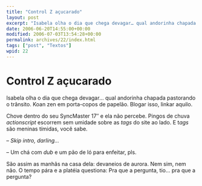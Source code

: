 ```yaml
---
title: "Control Z açucarado"
layout: post
excerpt: "Isabela olha o dia que chega devagar… qual andorinha chapada pastorando o trânsito. Koan zen em porta-copos de papelão. Blogar isso, linkar aquilo. Chove dentro do seu SyncMaster 17″ e ela não percebe. Pingos de chuva actionscript escorrem sem umidade sobre as tags do site ao lado. E tags são meninas tímidas, você sabe. – […]"
date: 2006-06-20T14:55:00+00:00
modified: 2006-07-03T13:54:28+00:00
permalink: archives/22/index.html
tags: ["post", "Textos"]
wpid: 22
---
```


# Control Z açucarado

Isabela olha o dia que chega devagar… qual andorinha chapada pastorando o trânsito. Koan zen em porta-copos de papelão. Blogar isso, linkar aquilo.

Chove dentro do seu SyncMaster 17″ e ela não percebe. Pingos de chuva *actionscript* escorrem sem umidade sobre as *tags* do site ao lado. E t*ags* são meninas tímidas, você sabe.

– *Skip intro, darling…*

– Um chá com *dub* e um pão de ló para enfeitar, pls.

São assim as manhãs na casa dela: devaneios de aurora. Nem sim, nem não. O tempo pára e a platéia questiona: Pra que a pergunta, tio… pra que a pergunta?